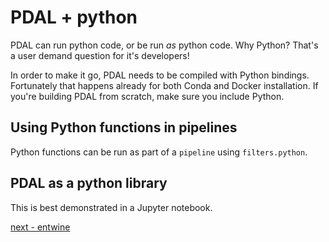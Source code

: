 # PDAL + python

PDAL can run python code, or be run *as* python code. Why Python? That's a user demand question for it's developers!

In order to make it go, PDAL needs to be compiled with Python bindings. Fortunately that happens already for both Conda and Docker installation. If you're building PDAL from scratch, make sure you include Python.

## Using Python functions in pipelines

Python functions can be run as part of a `pipeline` using `filters.python`.


## PDAL as a python library

This is best demonstrated in a Jupyter notebook.


[next - entwine](5-entwine.md)
